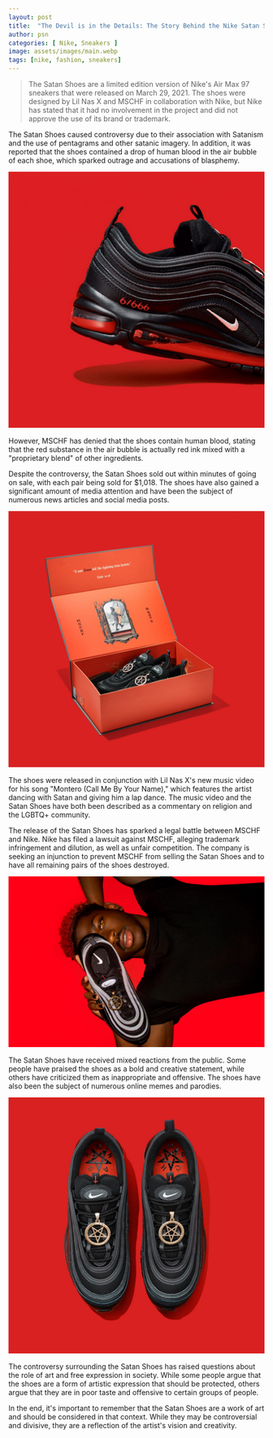 ```yaml
---
layout: post
title:  "The Devil is in the Details: The Story Behind the Nike Satan Shoes"
author: psn
categories: [ Nike, Sneakers ]
image: assets/images/main.webp
tags: [nike, fashion, sneakers]
---
```


>The Satan Shoes are a limited edition version of Nike's Air Max 97 sneakers that were released on March 29, 2021. The shoes were designed by Lil Nas X and MSCHF in collaboration with Nike, but Nike has stated that it had no involvement in the project and did not approve the use of its brand or trademark.

The Satan Shoes caused controversy due to their association with Satanism and the use of pentagrams and other satanic imagery. In addition, it was reported that the shoes contained a drop of human blood in the air bubble of each shoe, which sparked outrage and accusations of blasphemy.

![nike satan shoes](/assets/images/shoe1.jpg)

However, MSCHF has denied that the shoes contain human blood, stating that the red substance in the air bubble is actually red ink mixed with a "proprietary blend" of other ingredients.

<!--Native In Post Ad -->
<script async src="https://pagead2.googlesyndication.com/pagead/js/adsbygoogle.js?client=ca-pub-3041411382010702"
     crossorigin="anonymous"></script>
<ins class="adsbygoogle"
     style="display:block; text-align:center;"
     data-ad-layout="in-article"
     data-ad-format="fluid"
     data-ad-client="ca-pub-3041411382010702"
     data-ad-slot="7081272889"></ins>
<script>
     (adsbygoogle = window.adsbygoogle || []).push({});
</script>

Despite the controversy, the Satan Shoes sold out within minutes of going on sale, with each pair being sold for $1,018. The shoes have also gained a significant amount of media attention and have been the subject of numerous news articles and social media posts.

![nike satan shoes](/assets/images/shoe2.jpg)


The shoes were released in conjunction with Lil Nas X's new music video for his song "Montero (Call Me By Your Name)," which features the artist dancing with Satan and giving him a lap dance. The music video and the Satan Shoes have both been described as a commentary on religion and the LGBTQ+ community.

The release of the Satan Shoes has sparked a legal battle between MSCHF and Nike. Nike has filed a lawsuit against MSCHF, alleging trademark infringement and dilution, as well as unfair competition. The company is seeking an injunction to prevent MSCHF from selling the Satan Shoes and to have all remaining pairs of the shoes destroyed.

![nike satan shoes](/assets/images/shoe3.jpg)

The Satan Shoes have received mixed reactions from the public. Some people have praised the shoes as a bold and creative statement, while others have criticized them as inappropriate and offensive. The shoes have also been the subject of numerous online memes and parodies.

![nike satan shoes](/assets/images/shoe4.jpg)

The controversy surrounding the Satan Shoes has raised questions about the role of art and free expression in society. While some people argue that the shoes are a form of artistic expression that should be protected, others argue that they are in poor taste and offensive to certain groups of people.

In the end, it's important to remember that the Satan Shoes are a work of art and should be considered in that context. While they may be controversial and divisive, they are a reflection of the artist's vision and creativity.
